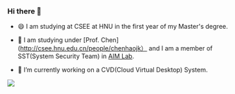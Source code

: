 ### Hi there 👋
- 😄 I am studying at CSEE at HNU in the first year of my Master's degree. 

- 🌱 I am studying under [Prof. Chen](http://csee.hnu.edu.cn/people/chenhaojk） and I am a member of SST(System Security Team) in [AIM Lab](https://aimlab.org).

- 🔭 I’m currently working on a CVD(Cloud Virtual Desktop) System.

![](https://visitor-badge.glitch.me/badge?page_id=ambitiousCC.readme)
